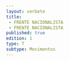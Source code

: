 ```yaml
---
layout: verbete
title:
 - FRENTE NACIONALISTA
 - FRENTE NACIONALISTA
published: true
edition: 1  
type: T
subtype: Movimentos
---
```


